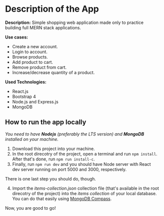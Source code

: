 # Description of the App

**Description:** Simple shopping web application made only to practice building full MERN stack applications.

**Use cases:**

- Create a new account.
- Login to account.
- Browse products.
- Add product to cart.
- Remove product from cart.
- Increase/decrease quantity of a product.

**Used Technologies:**
- React.js
- Bootstrap 4
- Node.js and Express.js
- MongoDB


## How to run the app locally

_You need to have **Nodejs** (preferably the LTS version) and **MongoDB** installed on your machine._

1. Download this project into your machine.
2. In the root direcotry of the project, open a terminal and run `npm install`. After that's done, run `npm run install-c`.
3. Finally, run `npm run dev` and you should have Node server with React dev server running on port 5000 and 3000, respectively.

There is one last step you should do, though.

4. Import the _items-collection.json_ collection file (that's available in the root direcotry of the project) into the _items collection_ of your local database. You can do that easily using [MongoDB Compass](https://docs.mongodb.com/compass/master/import-export/#procedure).

Now, you are good to go!
